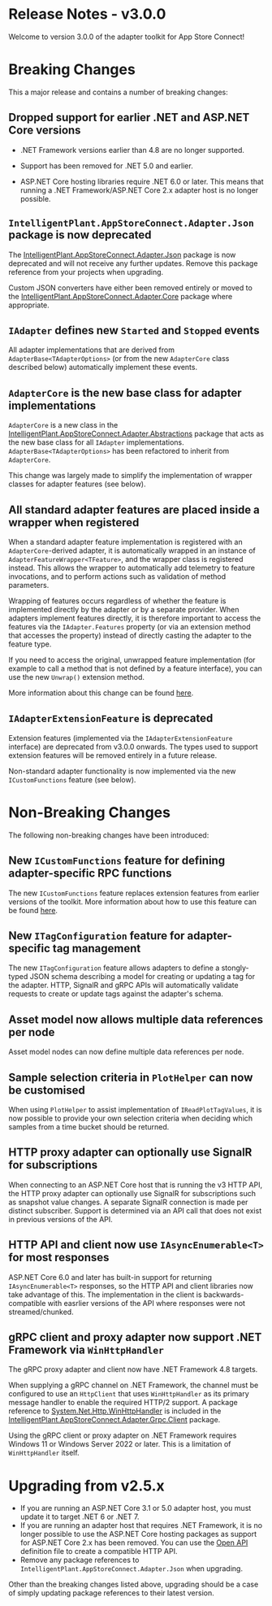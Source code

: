 # Release Notes - v3.0.0

Welcome to version 3.0.0 of the adapter toolkit for App Store Connect!


# Breaking Changes

This a major release and contains a number of breaking changes:


## Dropped support for earlier .NET and ASP.NET Core versions

- .NET Framework versions earlier than 4.8 are no longer supported.

- Support has been removed for .NET 5.0 and earlier. 

- ASP.NET Core hosting libraries require .NET 6.0 or later. This means that running a .NET Framework/ASP.NET Core 2.x adapter host is no longer possible.


## `IntelligentPlant.AppStoreConnect.Adapter.Json` package is now deprecated

The [IntelligentPlant.AppStoreConnect.Adapter.Json](https://www.nuget.org/packages/IntelligentPlant.AppStoreConnect.Adapter.Json) package is now deprecated and will not receive any further updates. Remove this package reference from your projects when upgrading.

Custom JSON converters have either been removed entirely or moved to the [IntelligentPlant.AppStoreConnect.Adapter.Core](https://www.nuget.org/packages/IntelligentPlant.AppStoreConnect.Adapter.Core) package where appropriate.


## `IAdapter` defines new `Started` and `Stopped` events

All adapter implementations that are derived from `AdapterBase<TAdapterOptions>` (or from the new `AdapterCore` class described below) automatically implement these events.


## `AdapterCore` is the new base class for adapter implementations

`AdapterCore` is a new class in the [IntelligentPlant.AppStoreConnect.Adapter.Abstractions](https://www.nuget.org/packages/IntelligentPlant.AppStoreConnect.Adapter.Abstractions) package that acts as the new base class for all `IAdapter` implementations. `AdapterBase<TAdapterOptions>` has been refactored to inherit from `AdapterCore`.

This change was largely made to simplify the implementation of wrapper classes for adapter features (see below).


## All standard adapter features are placed inside a wrapper when registered

When a standard adapter feature implementation is registered with an `AdapterCore`-derived adapter, it is automatically wrapped in an instance of `AdapterFeatureWrapper<TFeature>`, and the wrapper class is registered instead. This allows the wrapper to automatically add telemetry to feature invocations, and to perform actions such as validation of method parameters.

Wrapping of features occurs regardless of whether the feature is implemented directly by the adapter or by a separate provider. When adapters implement features directly, it is therefore important to access the features via the `IAdapter.Features` property (or via an extension method that accesses the property) instead of directly casting the adapter to the feature type.

If you need to access the original, unwrapped feature implementation (for example to call a method that is not defined by a feature interface), you can use the new `Unwrap()` extension method.

More information about this change can be found [here](../writing-an-adapter.md#feature-wrappers).


## `IAdapterExtensionFeature` is deprecated

Extension features (implemented via the `IAdapterExtensionFeature` interface) are deprecated from v3.0.0 onwards. The types used to support extension features will be removed entirely in a future release.

Non-standard adapter functionality is now implemented via the new `ICustomFunctions` feature (see below).


# Non-Breaking Changes

The following non-breaking changes have been introduced:


## New `ICustomFunctions` feature for defining adapter-specific RPC functions

The new `ICustomFunctions` feature replaces extension features from earlier versions of the toolkit. More information about how to use this feature can be found [here](../writing-an-adapter.md#custom-functions-icustomfunctions-feature).


## New `ITagConfiguration` feature for adapter-specific tag management

The new `ITagConfiguration` feature allows adapters to define a stongly-typed JSON schema describing a model for creating or updating a tag for the adapter. HTTP, SignalR and gRPC APIs will automatically validate requests to create or update tags against the adapter's schema.


## Asset model now allows multiple data references per node

Asset model nodes can now define multiple data references per node.


## Sample selection criteria in `PlotHelper` can now be customised

When using `PlotHelper` to assist implementation of `IReadPlotTagValues`, it is now possible to provide your own selection criteria when deciding which samples from a time bucket should be returned.


## HTTP proxy adapter can optionally use SignalR for subscriptions

When connecting to an ASP.NET Core host that is running the v3 HTTP API, the HTTP proxy adapter can optionally use SignalR for subscriptions such as snapshot value changes. A separate SignalR connection is made per distinct subscriber. Support is determined via an API call that does not exist in previous versions of the API.


## HTTP API and client now use `IAsyncEnumerable<T>` for most responses

ASP.NET Core 6.0 and later has built-in support for returning `IAsyncEnumerable<T>` responses, so the HTTP API and client libraries now take advantage of this. The implementation in the client is backwards-compatible with easrlier versions of the API where responses were not streamed/chunked.


## gRPC client and proxy adapter now support .NET Framework via `WinHttpHandler`

The gRPC proxy adapter and client now have .NET Framework 4.8 targets. 

When supplying a gRPC channel on .NET Framework, the channel must be configured to use an `HttpClient` that uses `WinHttpHandler` as its primary message handler to enable the required HTTP/2 support. A package reference to [System.Net.Http.WinHttpHandler](https://www.nuget.org/packages/System.Net.Http.WinHttpHandler) is included in the [IntelligentPlant.AppStoreConnect.Adapter.Grpc.Client](https://www.nuget.org/packages/IntelligentPlant.AppStoreConnect.Adapter.Grpc.Client) package.

Using the gRPC client or proxy adapter on .NET Framework requires Windows 11 or Windows Server 2022 or later. This is a limitation of `WinHttpHandler` itself.


# Upgrading from v2.5.x

- If you are running an ASP.NET Core 3.1 or 5.0 adapter host, you must update it to target .NET 6 or .NET 7.
- If you are running an adapter host that requires .NET Framework, it is no longer possible to use the ASP.NET Core hosting packages as support for ASP.NET Core 2.x has been removed. You can use the [Open API](../../swagger.json) definition file to create a compatible HTTP API.
- Remove any package references to `IntelligentPlant.AppStoreConnect.Adapter.Json` when upgrading.

Other than the breaking changes listed above, upgrading should be a case of simply updating package references to their latest version.
